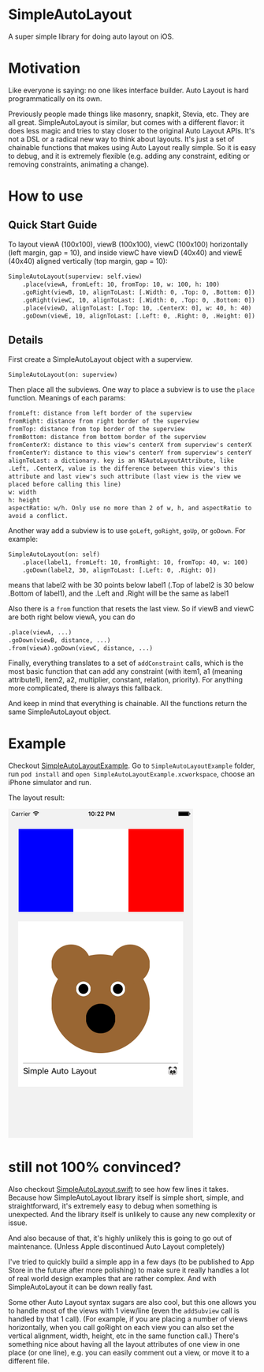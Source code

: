 SimpleAutoLayout
================

A super simple library for doing auto layout on iOS.

# Motivation

Like everyone is saying: no one likes interface builder. Auto Layout is hard programmatically on its own.

Previously people made things like masonry, snapkit, Stevia, etc. They are all great. SimpleAutoLayout is similar, but comes with a different flavor: it does less magic and tries to stay closer to the original Auto Layout APIs. It's not a DSL or a radical new way to think about layouts. It's just a set of chainable functions that makes using Auto Layout really simple. So it is easy to debug, and it is extremely flexible (e.g. adding any constraint, editing or removing constraints, animating a change).

# How to use

## Quick Start Guide

To layout viewA (100x100), viewB (100x100), viewC (100x100) horizontally (left margin, gap = 10), and inside viewC have viewD (40x40) and viewE (40x40) aligned vertically (top margin, gap = 10):

    SimpleAutoLayout(superview: self.view)
        .place(viewA, fromLeft: 10, fromTop: 10, w: 100, h: 100)
        .goRight(viewB, 10, alignToLast: [.Width: 0, .Top: 0, .Bottom: 0])
        .goRight(viewC, 10, alignToLast: [.Width: 0, .Top: 0, .Bottom: 0])
        .place(viewD, alignToLast: [.Top: 10, .CenterX: 0], w: 40, h: 40)
        .goDown(viewE, 10, alignToLast: [.Left: 0, .Right: 0, .Height: 0])

## Details

First create a SimpleAutoLayout object with a superview.

    SimpleAutoLayout(on: superview)

Then place all the subviews. One way to place a subview is to use the `place` function. Meanings of each params:

    fromLeft: distance from left border of the superview
    fromRight: distance from right border of the superview
    fromTop: distance from top border of the superview
    fromBottom: distance from bottom border of the superview
    fromCenterX: distance to this view's centerX from superview's centerX
    fromCenterY: distance to this view's centerY from superview's centerY
    alignToLast: a dictionary. key is an NSAutoLayoutAttribute, like .Left, .CenterX, value is the difference between this view's this attribute and last view's such attribute (last view is the view we placed before calling this line)
    w: width
    h: height
    aspectRatio: w/h. Only use no more than 2 of w, h, and aspectRatio to avoid a conflict. 

Another way add a subview is to use `goLeft`, `goRight`, `goUp`, or `goDown`. For example:

    SimpleAutoLayout(on: self)
        .place(label1, fromLeft: 10, fromRight: 10, fromTop: 40, w: 100)
        .goDown(label2, 30, alignToLast: [.Left: 0, .Right: 0])

means that label2 with be 30 points below label1 (.Top of label2 is 30 below .Bottom of label1), and the .Left and .Right will be the same as label1

Also there is a `from` function that resets the last view. So if viewB and viewC are both right below viewA, you can do

    .place(viewA, ...)
    .goDown(viewB, distance, ...)
    .from(viewA).goDown(viewC, distance, ...)

Finally, everything translates to a set of `addConstraint` calls, which is the most basic function that can add any constraint (with item1, a1 (meaning attribute1), item2, a2, multiplier, constant, relation, priority). For anything more complicated, there is always this fallback.

And keep in mind that everything is chainable. All the functions return the same SimpleAutoLayout object.


# Example

Checkout [SimpleAutoLayoutExample](SimpleAutoLayoutExample/SimpleAutoLayoutExample/ViewController.swift). Go to `SimpleAutoLayoutExample` folder, run `pod install` and `open SimpleAutoLayoutExample.xcworkspace`, choose an iPhone simulator and run. 

The layout result:

![example.png](https://raw.githubusercontent.com/ba01ei/SimpleAutoLayout/master/example.png)


# still not 100% convinced?

Also checkout [SimpleAutoLayout.swift](SimpleAutoLayout/SimpleAutoLayout.swift) to see how few lines it takes. Because how SimpleAutoLayout library itself is simple short, simple, and straightforward, it's extremely easy to debug when something is unexpected. And the library itself is unlikely to cause any new complexity or issue.

And also because of that, it's highly unlikely this is going to go out of maintenance. (Unless Apple discontinued Auto Layout completely) 

I've tried to quickly build a simple app in a few days (to be published to App Store in the future after more polishing) to make sure it really handles a lot of real world design examples that are rather complex. And with SimpleAutoLayout it can be down really fast.

Some other Auto Layout syntax sugars are also cool, but this one allows you to handle most of the views with 1 view/line (even the `addSubview` call is handled by that 1 call). (For example, if you are placing a number of views horizontally, when you call goRight on each view you can also set the vertical alignment, width, height, etc in the same function call.) There's something nice about having all the layout attributes of one view in one place (or one line), e.g. you can easily comment out a view, or move it to a different file.


